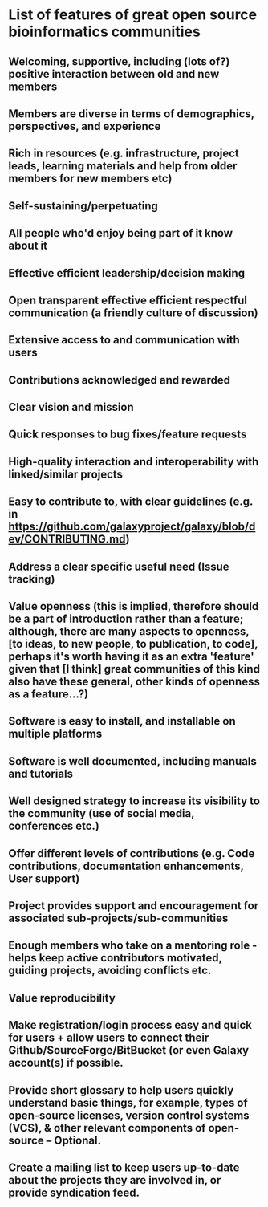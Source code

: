 # List of features of great open source bioinformatics communities

## Welcoming, supportive, including (lots of?) positive interaction between old and new members

## Members are diverse in terms of demographics, perspectives, and experience

## Rich in resources (e.g. infrastructure, project leads, learning materials and help from older members for new members etc)

## Self-sustaining/perpetuating

## All people who'd enjoy being part of it know about it

## Effective efficient leadership/decision making

## Open transparent effective efficient respectful communication (a friendly culture of discussion)

## Extensive access to and communication with users

## Contributions acknowledged and rewarded

## Clear vision and mission

## Quick responses to bug fixes/feature requests

## High-quality interaction and interoperability with linked/similar projects

## Easy to contribute to, with clear guidelines (e.g. in https://github.com/galaxyproject/galaxy/blob/dev/CONTRIBUTING.md) 

## Address a clear specific useful need (Issue tracking)

## Value openness (this is implied, therefore should be a part of introduction rather than a feature; <Aidan>although, there are many aspects to openness, [to ideas, to new people, to publication, to code], perhaps it's worth having it as an extra 'feature' given that [I think] great communities of this kind also have these general, other kinds of openness as a feature...?</Aidan>)

## Software is easy to install, and installable on multiple platforms

## Software is well documented, including manuals and tutorials

## Well designed strategy to increase its visibility to the community (use of social media, conferences etc.)

## Offer different levels of contributions (e.g. Code contributions, documentation enhancements, User support)

## Project provides support and encouragement for associated sub-projects/sub-communities

## Enough members who take on a mentoring role - helps keep active contributors motivated, guiding projects, avoiding conflicts etc.

## Value reproducibility

## Make registration/login process easy and quick for users + allow users to connect their Github/SourceForge/BitBucket (or even Galaxy account(s) if possible.

## Provide short glossary to help users quickly understand basic things, for example, types of open-source licenses, version control systems (VCS), & other relevant components of open-source – Optional.

## Create a mailing list to keep users up-to-date about the projects they are involved in, or provide syndication feed.
